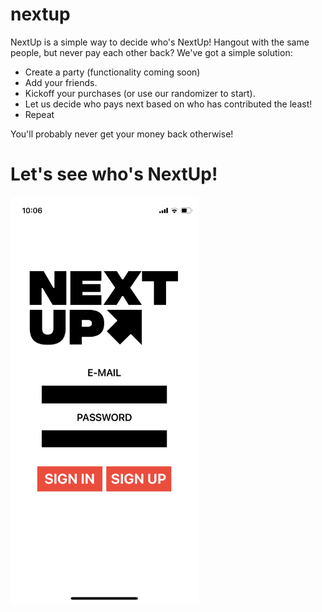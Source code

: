 # nextup

NextUp is a simple way to decide who's NextUp! 
Hangout with the same people, but never pay each other back?
We've got a simple solution:
- Create a party (functionality coming soon)
- Add your friends.
- Kickoff your purchases (or use our randomizer to start).
- Let us decide who pays next based on who has contributed the least!
- Repeat

You'll probably never get your money back otherwise!
# Let's see who's NextUp!

<img src="SignIn.PNG" width="300">
